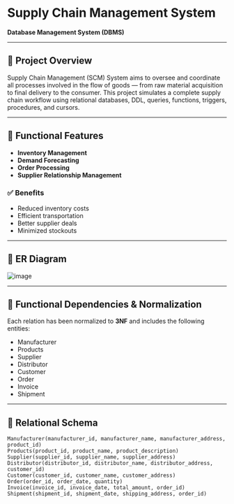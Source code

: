# Supply Chain Management System

**Database Management System (DBMS)**  

---

## 📌 Project Overview

Supply Chain Management (SCM) System aims to oversee and coordinate all processes involved in the flow of goods — from raw material acquisition to final delivery to the consumer. This project simulates a complete supply chain workflow using relational databases, DDL, queries, functions, triggers, procedures, and cursors.

---

## 🚀 Functional Features

- **Inventory Management**
- **Demand Forecasting**
- **Order Processing**
- **Supplier Relationship Management**

### ✅ Benefits
- Reduced inventory costs
- Efficient transportation
- Better supplier deals
- Minimized stockouts

---

## 🧩 ER Diagram
![image](https://github.com/user-attachments/assets/4dbb7858-b3e6-4b00-bf3b-201dc8b600fc)


---

## 🧮 Functional Dependencies & Normalization

Each relation has been normalized to **3NF** and includes the following entities:

- Manufacturer
- Products
- Supplier
- Distributor
- Customer
- Order
- Invoice
- Shipment

---

## 📘 Relational Schema

```text
Manufacturer(manufacturer_id, manufacturer_name, manufacturer_address, product_id)
Products(product_id, product_name, product_description)
Supplier(supplier_id, supplier_name, supplier_address)
Distributor(distributor_id, distributor_name, distributor_address, customer_id)
Customer(customer_id, customer_name, customer_address)
Order(order_id, order_date, quantity)
Invoice(invoice_id, invoice_date, total_amount, order_id)
Shipment(shipment_id, shipment_date, shipping_address, order_id)
